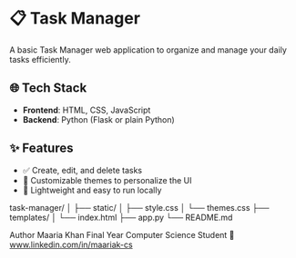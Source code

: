 # 📋 Task Manager

A basic Task Manager web application to organize and manage your daily tasks efficiently.

## 🌐 Tech Stack

- **Frontend**: HTML, CSS, JavaScript  
- **Backend**: Python (Flask or plain Python)

## ✨ Features

- ✅ Create, edit, and delete tasks
- 🎨 Customizable themes to personalize the UI
- 💾 Lightweight and easy to run locally

task-manager/
│
├── static/
│   ├── style.css
│   └── themes.css
├── templates/
│   └── index.html
├── app.py
└── README.md

Author
Maaria Khan
Final Year Computer Science Student
🔗 www.linkedin.com/in/maariak-cs



